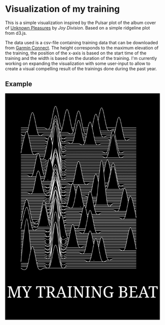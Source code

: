 # Visualization of my training

This is a simple visualization inspired by the Pulsar plot of the album cover of <a href="https://en.wikipedia.org/wiki/Unknown_Pleasures">Unknown Pleasures</a> by <i>Joy Division</i>. Based on a simple ridgeline plot from d3.js. 

The data used is a csv-file containing training data that can be downloaded from <a href="https://connect.garmin.com/">Garmin Connect</a>. The height corresponds to the maximum elevation of the training, the position of the x-axis is based on the start time of the training and the width is based on the duration of the training. I'm currently working on expanding the visualization with some user-input to allow to create a visual compelling result of the trainings done during the past year. 

## Example

<img src="./img/example.jpg"/>